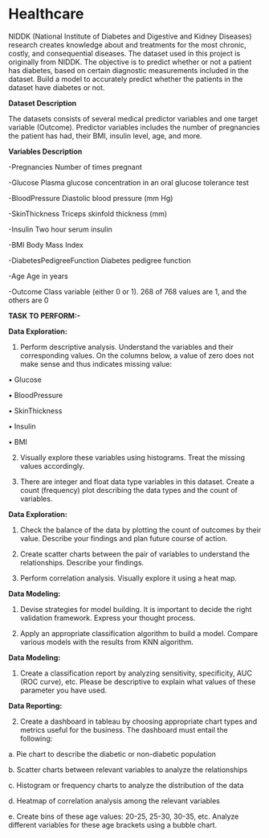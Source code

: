 # **Healthcare**
NIDDK (National Institute of Diabetes and Digestive and Kidney Diseases) research creates knowledge about and treatments for the most chronic, costly, and consequential diseases.
The dataset used in this project is originally from NIDDK. The objective is to predict whether or not a patient has diabetes, based on certain diagnostic measurements included in the dataset.
Build a model to accurately predict whether the patients in the dataset have diabetes or not.

**Dataset Description**

The datasets consists of several medical predictor variables and one target variable (Outcome). Predictor variables includes the number of pregnancies the patient has had, their BMI, insulin level, age, and more.

**Variables	Description**

 -Pregnancies	Number of times pregnant
 
 -Glucose	Plasma glucose concentration in an oral glucose tolerance test 
 
 -BloodPressure	Diastolic blood pressure (mm Hg)
 
 -SkinThickness	Triceps skinfold thickness (mm)
 
 -Insulin	Two hour serum insulin
 
 -BMI	Body Mass Index
 
 -DiabetesPedigreeFunction	Diabetes pedigree function
 
 -Age	Age in years
 
 -Outcome	Class variable (either 0 or 1). 268 of 768 values are 1, and the others are 0

**TASK TO PERFORM:-**

**Data Exploration:**

1. Perform descriptive analysis. Understand the variables and their corresponding values. On the columns below, a value of zero does not make sense and thus indicates missing value:

• Glucose

• BloodPressure

• SkinThickness

• Insulin

• BMI

2. Visually explore these variables using histograms. Treat the missing values accordingly.

3. There are integer and float data type variables in this dataset. Create a count (frequency) plot describing the data types and the count of variables. 

 
**Data Exploration:**

1. Check the balance of the data by plotting the count of outcomes by their value. Describe your findings and plan future course of action.

2. Create scatter charts between the pair of variables to understand the relationships. Describe your findings.

3. Perform correlation analysis. Visually explore it using a heat map.

 
 
**Data Modeling:**

1. Devise strategies for model building. It is important to decide the right validation framework. Express your thought process.

2. Apply an appropriate classification algorithm to build a model. Compare various models with the results from KNN algorithm.

 

**Data Modeling:**

1. Create a classification report by analyzing sensitivity, specificity, AUC (ROC curve), etc. Please be descriptive to explain what values of these parameter you have used.

**Data Reporting:**

2. Create a dashboard in tableau by choosing appropriate chart types and metrics useful for the business. The dashboard must entail the following:

a. Pie chart to describe the diabetic or non-diabetic population

b. Scatter charts between relevant variables to analyze the relationships

c. Histogram or frequency charts to analyze the distribution of the data

d. Heatmap of correlation analysis among the relevant variables

e. Create bins of these age values: 20-25, 25-30, 30-35, etc. Analyze different variables for these age brackets using a bubble chart.
